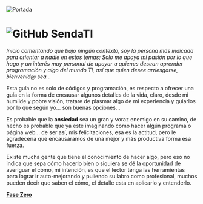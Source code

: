 ![Portada](/image/Console.ico)

# ![GitHub](https://github.com/favicon.ico) SendaTI

_Inicio comentando que bajo ningún contexto, soy la persona más indicada para orientar a nadie en estos temas; Solo me apoya mi pasión por lo que hago y un interés muy personal de apoyar a quienes desean aprender programación y algo del mundo TI, así que quien desee arriesgarse, bienvenid@ sea..._

Esta guía no es solo de códigos y programación, es respecto a ofrecer una guía en la forma de encausar algunos detalles de la vida, claro, desde mi humilde y pobre visión, tratare de plasmar algo de mi experiencia y guiarlos por lo que según yo... son buenas opciones...

Es probable que la **ansiedad** sea un gran y voraz enemigo en su camino, de hecho es probable que ya este imaginando como hacer algún programa o página web… de ser así, mis felicitaciones, esa es la actitud, pero le agradecería que encausáramos de una mejor y más productiva forma esa fuerza.

Existe mucha gente que tiene el conocimiento de hacer algo, pero eso no indica que sepa cómo hacerlo bien o siquiera se dé la oportunidad de averiguar el cómo, mi intención, es que el lector tenga las herramientas para lograr ir auto-mejorando y puliendo su labro como profesional, muchos pueden decir que saben el cómo, el detalle esta en aplicarlo y entenderlo.

**[Fase Zero](https://github.com/silverfox78/SendaTI/blob/master/Fase%20-%200/readme.md)**